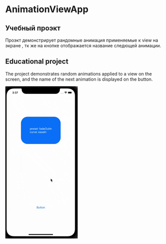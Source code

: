 # AnimationViewApp

## Учебный проэкт
Проэкт демонстрирует рандомные анимация применяемые к view на экране , тк же на кнопке отображается название следющей анимации.

## Educational project
The project demonstrates random animations applied to a view on the screen, and the name of the next animation is displayed on the button.


![image](AnimationViewApp/Assets.xcassets/Animation.gif)
